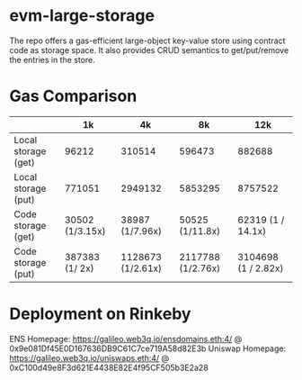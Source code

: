 # evm-large-storage

The repo offers a gas-efficient large-object key-value store using contract code as storage space.  It also provides CRUD semantics to get/put/remove the entries in the store.

# Gas Comparison

|       | 1k | 4k | 8k | 12k |
| ----------- | ----------- | --- | --- | --- |
| Local storage (get) | 96212 | 310514 | 596473 | 882688 |
| Local storage (put)   |  771051 | 2949132 | 5853295 | 8757522 |
| Code storage (get) | 30502 (1/3.15x) | 38987 (1/7.96x) | 50525 (1/11.8x)| 62319 (1 / 14.1x) |
| Code storage (put) | 387383 (1/ 2x) | 1128673 (1/2.61x) | 2117788 (1/2.76x)| 3104698 (1 / 2.82x)|

# Deployment on Rinkeby

ENS Homepage: https://galileo.web3q.io/ensdomains.eth:4/ @ 0x9e081Df45E0D167636DB9C61C7ce719A58d82E3b
Uniswap Homepage: https://galileo.web3q.io/uniswaps.eth:4/ @ 0xC100d49e8F3d621E4438E82E4f95CF505b3E2a28
